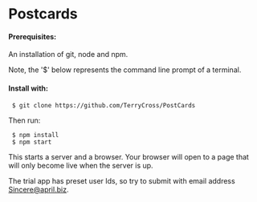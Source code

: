 # Postcards

#### Prerequisites:

An installation of git, node and npm.

Note, the '$' below represents the command line prompt of a terminal.

#### Install with:

     $ git clone https://github.com/TerryCross/PostCards  

Then run:

     $ npm install  
     $ npm start


This starts a server and a browser.
Your browser will open to a page
that will only become live when the server is up.

The trial app has preset user Ids, so try to submit
with email address Sincere@april.biz.